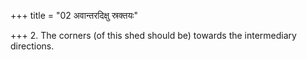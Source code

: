 +++
title = "02 अवान्तरदिक्षु स्रक्तयः"

+++
2. The corners (of this shed should be) towards the intermediary directions.
